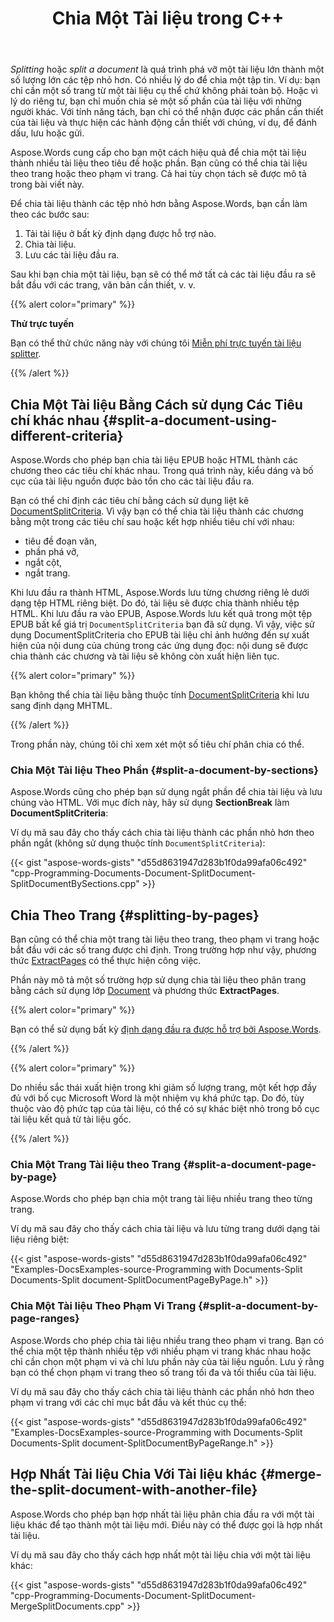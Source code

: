 ﻿---
title: Chia Một Tài liệu trong C++
second_title: Aspose.Words cho C++
articleTitle: Chia Một Tài liệu
linktitle: Chia Một Tài liệu
description: "Chia tài liệu thành nhiều tệp bằng C++. Sử dụng tính năng tách để phân chia tài liệu một cách hiệu quả theo tiêu đề hoặc phần, cũng như theo trang hoặc theo phạm vi trang."
type: docs
weight: 90
url: /vi/cpp/split-a-document/
---

*Splitting* hoặc *split a document* là quá trình phá vỡ một tài liệu lớn thành một số lượng lớn các tệp nhỏ hơn. Có nhiều lý do để chia một tập tin. Ví dụ: bạn chỉ cần một số trang từ một tài liệu cụ thể chứ không phải toàn bộ. Hoặc vì lý do riêng tư, bạn chỉ muốn chia sẻ một số phần của tài liệu với những người khác. Với tính năng tách, bạn chỉ có thể nhận được các phần cần thiết của tài liệu và thực hiện các hành động cần thiết với chúng, ví dụ, để đánh dấu, lưu hoặc gửi.

Aspose.Words cung cấp cho bạn một cách hiệu quả để chia một tài liệu thành nhiều tài liệu theo tiêu đề hoặc phần. Bạn cũng có thể chia tài liệu theo trang hoặc theo phạm vi trang. Cả hai tùy chọn tách sẽ được mô tả trong bài viết này.

Để chia tài liệu thành các tệp nhỏ hơn bằng Aspose.Words, bạn cần làm theo các bước sau:

1. Tải tài liệu ở bất kỳ định dạng được hỗ trợ nào.
1. Chia tài liệu.
1. Lưu các tài liệu đầu ra.

Sau khi bạn chia một tài liệu, bạn sẽ có thể mở tất cả các tài liệu đầu ra sẽ bắt đầu với các trang, văn bản cần thiết, v. v.

{{% alert color="primary" %}}

**Thử trực tuyến**

Bạn có thể thử chức năng này với chúng tôi [Miễn phí trực tuyến tài liệu splitter](https://products.aspose.app/words/splitter).

{{% /alert %}}

## Chia Một Tài liệu Bằng Cách sử dụng Các Tiêu chí khác nhau {#split-a-document-using-different-criteria}

Aspose.Words cho phép bạn chia tài liệu EPUB hoặc HTML thành các chương theo các tiêu chí khác nhau. Trong quá trình này, kiểu dáng và bố cục của tài liệu nguồn được bảo tồn cho các tài liệu đầu ra.

Bạn có thể chỉ định các tiêu chí bằng cách sử dụng liệt kê [DocumentSplitCriteria](https://reference.aspose.com/words/cpp/aspose.words.saving/documentsplitcriteria/). Vì vậy bạn có thể chia tài liệu thành các chương bằng một trong các tiêu chí sau hoặc kết hợp nhiều tiêu chí với nhau:

- tiêu đề đoạn văn,
- phần phá vỡ,
- ngắt cột,
- ngắt trang.

Khi lưu đầu ra thành HTML, Aspose.Words lưu từng chương riêng lẻ dưới dạng tệp HTML riêng biệt. Do đó, tài liệu sẽ được chia thành nhiều tệp HTML. Khi lưu đầu ra vào EPUB, Aspose.Words lưu kết quả trong một tệp EPUB bất kể giá trị `DocumentSplitCriteria` bạn đã sử dụng. Vì vậy, việc sử dụng DocumentSplitCriteria cho EPUB tài liệu chỉ ảnh hưởng đến sự xuất hiện của nội dung của chúng trong các ứng dụng đọc: nội dung sẽ được chia thành các chương và tài liệu sẽ không còn xuất hiện liên tục.

{{% alert color="primary" %}}

Bạn không thể chia tài liệu bằng thuộc tính [DocumentSplitCriteria](https://reference.aspose.com/words/cpp/aspose.words.saving/documentsplitcriteria/) khi lưu sang định dạng MHTML.

{{% /alert %}}

Trong phần này, chúng tôi chỉ xem xét một số tiêu chí phân chia có thể.

### Chia Một Tài liệu Theo Phần {#split-a-document-by-sections}

Aspose.Words cũng cho phép bạn sử dụng ngắt phần để chia tài liệu và lưu chúng vào HTML. Với mục đích này, hãy sử dụng **SectionBreak** làm **DocumentSplitCriteria**:

Ví dụ mã sau đây cho thấy cách chia tài liệu thành các phần nhỏ hơn theo phần ngắt (không sử dụng thuộc tính `DocumentSplitCriteria`):

{{< gist "aspose-words-gists" "d55d8631947d283b1f0da99afa06c492" "cpp-Programming-Documents-Document-SplitDocument-SplitDocumentBySections.cpp" >}}

## Chia Theo Trang {#splitting-by-pages}

Bạn cũng có thể chia một trang tài liệu theo trang, theo phạm vi trang hoặc bắt đầu với các số trang được chỉ định. Trong trường hợp như vậy, phương thức [ExtractPages](https://reference.aspose.com/words/cpp/aspose.words/document/extractpages/) có thể thực hiện công việc.

Phần này mô tả một số trường hợp sử dụng chia tài liệu theo phân trang bằng cách sử dụng lớp [Document](https://reference.aspose.com/words/cpp/aspose.words/document/) và phương thức **ExtractPages**.

{{% alert color="primary" %}}

Bạn có thể sử dụng bất kỳ [định dạng đầu ra được hỗ trợ bởi Aspose.Words](/words/cpp/supported-document-formats/).

{{% /alert %}}

{{% alert color="primary" %}}

Do nhiều sắc thái xuất hiện trong khi giảm số lượng trang, một kết hợp đầy đủ với bố cục Microsoft Word là một nhiệm vụ khá phức tạp. Do đó, tùy thuộc vào độ phức tạp của tài liệu, có thể có sự khác biệt nhỏ trong bố cục tài liệu kết quả từ tài liệu gốc.

{{% /alert %}}

### Chia Một Trang Tài liệu theo Trang {#split-a-document-page-by-page}

Aspose.Words cho phép bạn chia một trang tài liệu nhiều trang theo từng trang.

Ví dụ mã sau đây cho thấy cách chia tài liệu và lưu từng trang dưới dạng tài liệu riêng biệt:

{{< gist "aspose-words-gists" "d55d8631947d283b1f0da99afa06c492" "Examples-DocsExamples-source-Programming with Documents-Split Documents-Split document-SplitDocumentPageByPage.h" >}}

### Chia Một Tài liệu Theo Phạm Vi Trang {#split-a-document-by-page-ranges}

Aspose.Words cho phép chia tài liệu nhiều trang theo phạm vi trang. Bạn có thể chia một tệp thành nhiều tệp với nhiều phạm vi trang khác nhau hoặc chỉ cần chọn một phạm vi và chỉ lưu phần này của tài liệu nguồn. Lưu ý rằng bạn có thể chọn phạm vi trang theo số trang tối đa và tối thiểu của tài liệu.

Ví dụ mã sau đây cho thấy cách chia tài liệu thành các phần nhỏ hơn theo phạm vi trang với các chỉ mục bắt đầu và kết thúc cụ thể:

{{< gist "aspose-words-gists" "d55d8631947d283b1f0da99afa06c492" "Examples-DocsExamples-source-Programming with Documents-Split Documents-Split document-SplitDocumentByPageRange.h" >}}

## Hợp Nhất Tài liệu Chia Với Tài liệu khác {#merge-the-split-document-with-another-file}

Aspose.Words cho phép bạn hợp nhất tài liệu phân chia đầu ra với một tài liệu khác để tạo thành một tài liệu mới. Điều này có thể được gọi là hợp nhất tài liệu.

Ví dụ mã sau đây cho thấy cách hợp nhất một tài liệu chia với một tài liệu khác:

{{< gist "aspose-words-gists" "d55d8631947d283b1f0da99afa06c492" "cpp-Programming-Documents-Document-SplitDocument-MergeSplitDocuments.cpp" >}}
